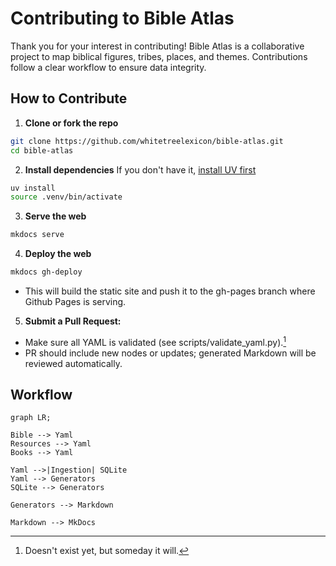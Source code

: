 # Contributing to Bible Atlas

Thank you for your interest in contributing! Bible Atlas is a collaborative project to map biblical figures, tribes, places, and themes. Contributions follow a clear workflow to ensure data integrity.

## How to Contribute

1. **Clone or fork the repo**
```sh
git clone https://github.com/whitetreelexicon/bible-atlas.git
cd bible-atlas
```

2. **Install dependencies**
If you don't have it, [install UV first](https://docs.astral.sh/uv/getting-started/installation/)
```sh
uv install
source .venv/bin/activate
```

3. **Serve the web**
```sh
mkdocs serve
```

4. **Deploy the web**
```sh
mkdocs gh-deploy
```
- This will build the static site and push it to the gh-pages branch where Github Pages is serving.

5. **Submit a Pull Request:**
- Make sure all YAML is validated (see scripts/validate_yaml.py).[^validate]
- PR should include new nodes or updates; generated Markdown will be reviewed automatically.


## Workflow

```mermaid
graph LR;

Bible --> Yaml
Resources --> Yaml
Books --> Yaml

Yaml -->|Ingestion| SQLite
Yaml --> Generators
SQLite --> Generators

Generators --> Markdown

Markdown --> MkDocs

```

[^validate]: Doesn't exist yet, but someday it will.
